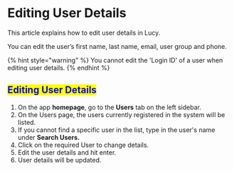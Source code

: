 # Editing User Details

This article explains how to edit user details in Lucy.

You can edit the user’s first name, last name, email, user group and phone.

{% hint style="warning" %}
You cannot edit the 'Login ID' of a user when editing user details.
{% endhint %}

## <mark style="color:blue;">Editing User Details</mark>

1. On the app **homepage**, go to the **Users** tab on the left sidebar.
2. On the Users page, the users currently registered in the system will be listed.
3. If you cannot find a specific user in the list, type in the user's name under **Search Users.**
4. Click on the required User to change details.
5. Edit the user details and hit enter.
6. User details will be updated.
